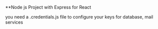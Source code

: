 **Node js Project with Express for React

you need a .credentials.js file to configure your keys for 
database, mail services
